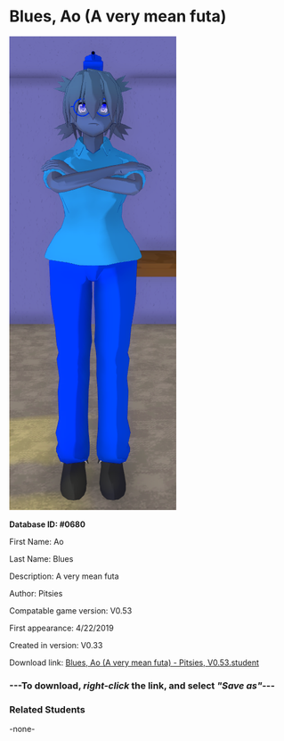 # Blues, Ao (A very mean futa)

<img src="../../Files/Images/Blues, Ao (A very mean futa).png" title="Blues, Ao (A very mean futa) - Pitsies, V0.53">

**Database ID: #0680**

First Name: Ao

Last Name: Blues

Description: A very mean futa

Author: Pitsies

Compatable game version: V0.53

First appearance: 4/22/2019

Created in version: V0.33

Download link: <a href="https://raw.githubusercontent.com/Arbiter1223/Daigaku-Gurashi-Custom-Students/master/Files/Student%20Files/Blues%2C%20Ao%20(A%20very%20mean%20futa)%20-%20Pitsies%2C%20V0.53.student">Blues, Ao (A very mean futa) - Pitsies, V0.53.student</a>

### ---**To download, _right-click_ the link, and select _"Save as"_**---

### Related Students

-none-
